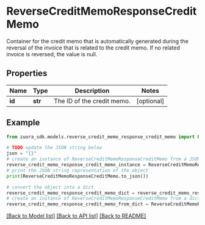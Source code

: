# ReverseCreditMemoResponseCreditMemo

Container for the credit memo that is automatically generated during the reversal of the invoice that is related to the credit memo. If no related invoice is reversed, the value is null.

## Properties

Name | Type | Description | Notes
------------ | ------------- | ------------- | -------------
**id** | **str** | The ID of the credit memo. | [optional] 

## Example

```python
from zuora_sdk.models.reverse_credit_memo_response_credit_memo import ReverseCreditMemoResponseCreditMemo

# TODO update the JSON string below
json = "{}"
# create an instance of ReverseCreditMemoResponseCreditMemo from a JSON string
reverse_credit_memo_response_credit_memo_instance = ReverseCreditMemoResponseCreditMemo.from_json(json)
# print the JSON string representation of the object
print(ReverseCreditMemoResponseCreditMemo.to_json())

# convert the object into a dict
reverse_credit_memo_response_credit_memo_dict = reverse_credit_memo_response_credit_memo_instance.to_dict()
# create an instance of ReverseCreditMemoResponseCreditMemo from a dict
reverse_credit_memo_response_credit_memo_from_dict = ReverseCreditMemoResponseCreditMemo.from_dict(reverse_credit_memo_response_credit_memo_dict)
```
[[Back to Model list]](../README.md#documentation-for-models) [[Back to API list]](../README.md#documentation-for-api-endpoints) [[Back to README]](../README.md)


